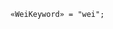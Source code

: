 <!-- This file is generated automatically by infrastructure scripts. Please don't edit by hand. -->

<!-- markdownlint-disable first-line-h1 -->

```{ .ebnf .slang-ebnf #WeiKeyword }
«WeiKeyword» = "wei";
```
